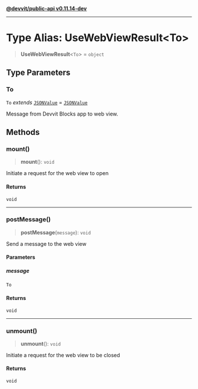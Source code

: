 [**@devvit/public-api v0.11.14-dev**](../README.md)

---

# Type Alias: UseWebViewResult\<To\>

> **UseWebViewResult**\<`To`\> = `object`

## Type Parameters

### To

`To` _extends_ [`JSONValue`](JSONValue.md) = [`JSONValue`](JSONValue.md)

Message from Devvit Blocks app to web view.

## Methods

<a id="mount"></a>

### mount()

> **mount**(): `void`

Initiate a request for the web view to open

#### Returns

`void`

---

<a id="postmessage"></a>

### postMessage()

> **postMessage**(`message`): `void`

Send a message to the web view

#### Parameters

##### message

`To`

#### Returns

`void`

---

<a id="unmount"></a>

### unmount()

> **unmount**(): `void`

Initiate a request for the web view to be closed

#### Returns

`void`
